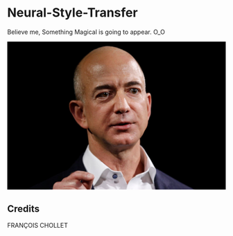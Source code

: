 # Neural-Style-Transfer
Believe me, Something Magical is going to appear. O_O

![Screenshot](jeff.jpg)

## Credits

FRANÇOIS CHOLLET
